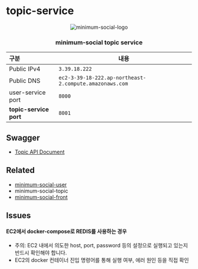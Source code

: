 # topic-service

<center>
<img src="https://d30zekycd4jxe2.cloudfront.net/resources/minimum-social.png" alt="minimum-social-logo" />

<h3>minimum-social topic service</h3>

</center>


| 구분 | 내용 |
|:--- | --- |
| Public IPv4 | `3.39.18.222` |
| Public DNS | `ec2-3-39-18-222.ap-northeast-2.compute.amazonaws.com` |
| user-service port | `8000` |
| **topic-service port** | `8001` |

## Swagger

- <a href="http://3.39.18.222:8001/docs">Topic API Document</a>

## Related

- [minimum-social-user](https://github.com/young1ll/minimum-social-user)
- minimum-social-topic
- [minimum-social-front](https://github.com/young1ll/minimum-social-front)

## Issues
#### EC2에서 docker-compose로 REDIS를 사용하는 경우
- 주의: EC2 내에서 의도한 host, port, password 등의 설정으로 실행되고 있는지 반드시 확인해야 합니다.
- EC2의 docker 컨테이너 진입 명령어를 통해 실행 여부, 에러 원인 등을 직접 확인